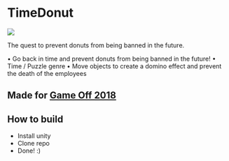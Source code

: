 # TimeDonut
![](./Assets/Resources/logo.png)

The quest to prevent donuts from being banned in the future.

• Go back in time and prevent donuts from being banned in the future!
• Time / Puzzle genre
• Move objects to create a domino effect and prevent the death of the employees

## Made for [Game Off 2018](https://failcake.itch.io/timedonut)

## How to build
- Install unity
- Clone repo
- Done! :)
